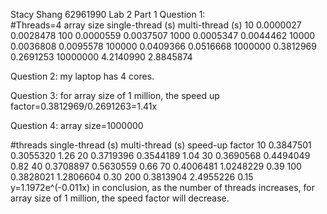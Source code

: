 Stacy Shang 62961990
Lab 2 Part 1
Question 1:   
 #Threads=4
 array size        single-thread (s)      multi-thread (s)
 10                   0.0000027             0.0028478
 100                  0.0000559             0.0037507
 1000                 0.0005347             0.0044462
 10000                0.0036808             0.0095578
 100000               0.0409366             0.0516668
 1000000              0.3812969             0.2691253
 10000000             4.2140990             2.8845874
 
 Question 2:
 my laptop has 4 cores.
 
 Question 3:
 for array size of 1 million, the speed up factor=0.3812969/0.2691263=1.41x
 
 Question 4:
 array size=1000000
 
 #threads        single-thread (s)      multi-thread (s)    speed-up factor
 10                 0.3847501             0.3055320             1.26
 20                 0.3719396             0.3544189             1.04
 30                 0.3690568             0.4494049             0.82
 40                 0.3708897             0.5630559             0.66
 70                 0.4006481             1.0248229             0.39
 100                0.3828021             1.2806604             0.30
 200                0.3813904             2.4955226             0.15
 y=1.1972e^(-0.011x)
 in conclusion, as the number of threads increases, for array size of 1 million, the speed factor will decrease.
